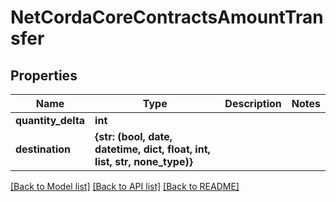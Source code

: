 # NetCordaCoreContractsAmountTransfer

## Properties
Name | Type | Description | Notes
------------ | ------------- | ------------- | -------------
**quantity_delta** | **int** |  | 
**destination** | **{str: (bool, date, datetime, dict, float, int, list, str, none_type)}** |  | 

[[Back to Model list]](../README.md#documentation-for-models) [[Back to API list]](../README.md#documentation-for-api-endpoints) [[Back to README]](../README.md)



